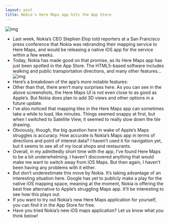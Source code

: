 ```yaml
---
layout: post
title: Nokia's Here Maps app hits the App Store
---
```

![img](http://media.idownloadblog.com/wp-content/uploads/2012/11/nokia-here-maps-ss.jpg)
* Last week, Nokia’s CEO Stephen Elop told reporters at a San Francisco press conference that Nokia was rebranding their mapping service to Here Maps, and would be releasing a native iOS app for the service within a few weeks.
* Today, Nokia has made good on that promise, as its Here Maps app has just been spotted in the App Store. The HTML5-based software includes walking and public transportation directions, and many other features…
![img](http://media.idownloadblog.com/wp-content/uploads/2012/11/nokia-here-maps-ss-2.jpg)
* Here’s a breakdown of the app’s more notable features:
* Other than that, there aren’t many surprises here. As you can see in the above screenshots, the Here Maps UI is not even close to as good as Apple’s. But Nokia does plan to add 3D views and other options in a future update.
* I’ve also noticed that mapping tiles in the Here Maps app can sometimes take a while to load, like minutes. Things seemed snappy at first, but when I switched to Satellite View, it seemed to really slow down the tile drawing.
* Obviously, though, the big question here in wake of Apple’s Maps struggles is accuracy. How accurate is Nokia’s Maps app in terms of directions and point of interest data? I haven’t used it for navigation yet, but it seems to see all of my local shops and restaurants.
* Overall, in my admittedly short time with the app, I’ve found Here Maps to be a bit underwhelming. I haven’t discovered anything that would make me want to switch away from iOS Maps. But then again, I haven’t been having any problems with it either.
* But don’t underestimate this move by Nokia. It’s taking advantage of an interesting situation here. Google has yet to publicly make a play for the native iOS mapping space, meaning at the moment, Nokia is offering the best free alternative to Apple’s struggling Maps app. It’ll be interesting to see how this plays out.
* If you want to try out Nokia’s new Here Maps application for yourself, you can find it in the App Store for free.
* Have you tried Nokia’s new iOS maps application? Let us know what you think below!


